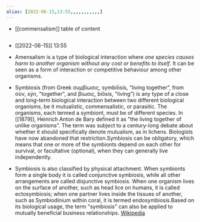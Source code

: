```yaml
---
alias: [2022-06-15,13:55,,,,,,,,,,,]
---
```

- [[commensalism]]
table of content
```toc
```

- [[2022-06-15]] 13:55
- Amensalism is a type of biological interaction where *one species causes harm to another organism without any cost or benefits to itself*. It can be seen as a form of interaction or competitive behaviour among other organisms.
- Symbiosis (from Greek συμβίωσις, symbíōsis, "living together", from σύν, sýn, "together", and βίωσις, bíōsis, "living") is any type of a close and long-term biological interaction between two different biological organisms, be it mutualistic, commensalistic, or parasitic. The organisms, each termed a symbiont, must be of different species. In [[1879]], Heinrich Anton de Bary defined it as "the living together of unlike organisms". The term was subject to a century-long debate about whether it should specifically denote mutualism, as in lichens. Biologists have now abandoned that restriction.Symbiosis can be obligatory, which means that one or more of the symbionts depend on each other for survival, or facultative (optional), when they can generally live independently.

- Symbiosis is also classified by physical attachment.  When symbionts form a single body it is called conjunctive symbiosis, while all other arrangements are called disjunctive symbiosis. When one organism lives on the surface of another, such as head lice on humans, it is called ectosymbiosis; when one partner lives inside the tissues of another, such as Symbiodinium within coral, it is termed endosymbiosis.Based on its biological usage, the term "symbiosis" can also be applied to mutually beneficial business relationships.
[Wikipedia](https://en.wikipedia.org/wiki/Symbiosis)